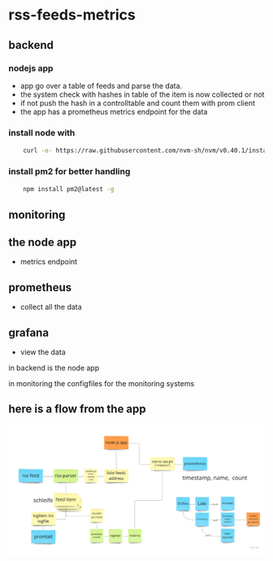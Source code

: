 # rss-feeds-metrics

## backend

### nodejs app 
- app go over a table of feeds and parse the data.
- the system check with hashes in table of the item is now collected or not
- if not push the hash in a controlltable and count them with prom client
- the app has a prometheus metrics endpoint for the data

### install node with 

```bash
    curl -o- https://raw.githubusercontent.com/nvm-sh/nvm/v0.40.1/install.sh | bash && export NVM_DIR="$([ -z "${XDG_CONFIG_HOME-}" ] && printf %s "${HOME}/.nvm" || printf %s "${XDG_CONFIG_HOME}/nvm")" && [ -s "$NVM_DIR/nvm.sh" ] && \. "$NVM_DIR/nvm.sh" && source ~/.bashrc && nvm install --lts
```

### install pm2 for better handling

```bash
	npm install pm2@latest -g
```

## monitoring

## the node app
- metrics endpoint

## prometheus
- collect all the data

## grafana
- view the data

in backend is the node app

in monitoring the configfiles for the monitoring systems

## here is a flow from the app

![](./image.png)
